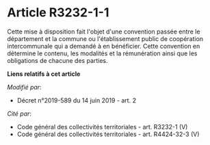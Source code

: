# Article R3232-1-1

Cette mise à disposition fait l'objet d'une convention passée entre le département et la commune ou l'établissement public de
coopération intercommunale qui a demandé à en bénéficier. Cette convention en détermine le contenu, les modalités et la
rémunération ainsi que les obligations de chacune des parties.

**Liens relatifs à cet article**

_Modifié par_:

  - Décret n°2019-589 du 14 juin 2019 - art. 2

_Cité par_:

  - Code général des collectivités territoriales - art. R3232-1 (V)
  - Code général des collectivités territoriales - art. R4424-32-3 (V)
